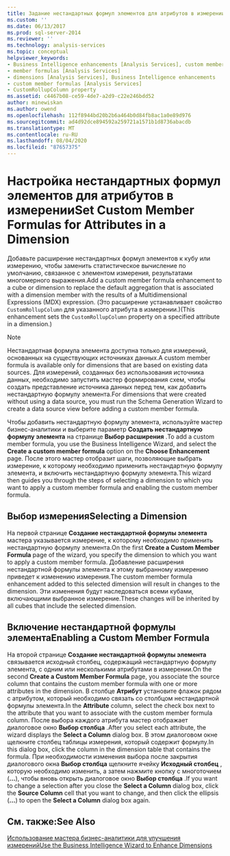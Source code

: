 ```yaml
---
title: Задание нестандартных формул элементов для атрибутов в измерении | Документация Майкрософт
ms.custom: ''
ms.date: 06/13/2017
ms.prod: sql-server-2014
ms.reviewer: ''
ms.technology: analysis-services
ms.topic: conceptual
helpviewer_keywords:
- Business Intelligence enhancements [Analysis Services], custom member formulas
- member formulas [Analysis Services]
- dimensions [Analysis Services], Business Intelligence enhancements
- custom member formulas [Analysis Services]
- CustomRollupColumn property
ms.assetid: c4467b08-ce59-4de7-a2d9-c22e246bdd52
author: minewiskan
ms.author: owend
ms.openlocfilehash: 112f8944bd20b2b6a464b0d84fb8ac1a0e89d976
ms.sourcegitcommit: ad4d92dce894592a259721a1571b1d8736abacdb
ms.translationtype: MT
ms.contentlocale: ru-RU
ms.lasthandoff: 08/04/2020
ms.locfileid: "87657375"
---
```

# <a name="set-custom-member-formulas-for-attributes-in-a-dimension"></a><span data-ttu-id="90625-102">Настройка нестандартных формул элементов для атрибутов в измерении</span><span class="sxs-lookup"><span data-stu-id="90625-102">Set Custom Member Formulas for Attributes in a Dimension</span></span>
  <span data-ttu-id="90625-103">Добавьте расширение нестандартных формул элементов к кубу или измерению, чтобы заменить статистическое вычисление по умолчанию, связанное с элементом измерения, результатами многомерного выражения.</span><span class="sxs-lookup"><span data-stu-id="90625-103">Add a custom member formula enhancement to a cube or dimension to replace the default aggregation that is associated with a dimension member with the results of a Multidimensional Expressions (MDX) expression.</span></span> <span data-ttu-id="90625-104">(Это расширение устанавливает свойство `CustomRollupColumn` для указанного атрибута в измерении.)</span><span class="sxs-lookup"><span data-stu-id="90625-104">(This enhancement sets the `CustomRollupColumn` property on a specified attribute in a dimension.)</span></span>  
  
> [!NOTE]  
>  <span data-ttu-id="90625-105">Нестандартная формула элемента доступна только для измерений, основанных на существующих источниках данных.</span><span class="sxs-lookup"><span data-stu-id="90625-105">A custom member formula is available only for dimensions that are based on existing data sources.</span></span> <span data-ttu-id="90625-106">Для измерений, созданных без использования источника данных, необходимо запустить мастер формирования схем, чтобы создать представление источника данных перед тем, как добавить нестандартную формулу элемента.</span><span class="sxs-lookup"><span data-stu-id="90625-106">For dimensions that were created without using a data source, you must run the Schema Generation Wizard to create a data source view before adding a custom member formula.</span></span>  
  
 <span data-ttu-id="90625-107">Чтобы добавить нестандартную формулу элемента, используйте мастер бизнес-аналитики и выберите параметр **Создать нестандартную формулу элемента** на странице **Выбор расширения** .</span><span class="sxs-lookup"><span data-stu-id="90625-107">To add a custom member formula, you use the Business Intelligence Wizard, and select the **Create a custom member formula** option on the **Choose Enhancement** page.</span></span> <span data-ttu-id="90625-108">После этого мастер отобразит шаги, позволяющие выбрать измерение, к которому необходимо применить нестандартную формулу элемента, и включить нестандартную формулу элемента.</span><span class="sxs-lookup"><span data-stu-id="90625-108">This wizard then guides you through the steps of selecting a dimension to which you want to apply a custom member formula and enabling the custom member formula.</span></span>  
  
## <a name="selecting-a-dimension"></a><span data-ttu-id="90625-109">Выбор измерения</span><span class="sxs-lookup"><span data-stu-id="90625-109">Selecting a Dimension</span></span>  
 <span data-ttu-id="90625-110">На первой странице **Создание нестандартной формулы элемента** мастера указывается измерение, к которому необходимо применить нестандартную формулу элемента.</span><span class="sxs-lookup"><span data-stu-id="90625-110">On the first **Create a Custom Member Formula** page of the wizard, you specify the dimension to which you want to apply a custom member formula.</span></span> <span data-ttu-id="90625-111">Добавление расширения нестандартной формулы элемента к этому выбранному измерению приведет к изменению измерения.</span><span class="sxs-lookup"><span data-stu-id="90625-111">The custom member formula enhancement added to this selected dimension will result in changes to the dimension.</span></span> <span data-ttu-id="90625-112">Эти изменения будут наследоваться всеми кубами, включающими выбранное измерение.</span><span class="sxs-lookup"><span data-stu-id="90625-112">These changes will be inherited by all cubes that include the selected dimension.</span></span>  
  
## <a name="enabling-a-custom-member-formula"></a><span data-ttu-id="90625-113">Включение нестандартной формулы элемента</span><span class="sxs-lookup"><span data-stu-id="90625-113">Enabling a Custom Member Formula</span></span>  
 <span data-ttu-id="90625-114">На второй странице **Создание нестандартной формулы элемента** связывается исходный столбец, содержащий нестандартную формулу элемента, с одним или несколькими атрибутами в измерении.</span><span class="sxs-lookup"><span data-stu-id="90625-114">On the second **Create a Custom Member Formula** page, you associate the source column that contains the custom member formula with one or more attributes in the dimension.</span></span> <span data-ttu-id="90625-115">В столбце **Атрибут** установите флажок рядом с атрибутом, который необходимо связать со столбцом нестандартной формулы элемента.</span><span class="sxs-lookup"><span data-stu-id="90625-115">In the **Attribute** column, select the check box next to the attribute that you want to associate with the custom member formula column.</span></span> <span data-ttu-id="90625-116">После выбора каждого атрибута мастер отображает диалоговое окно **Выбор столбца** .</span><span class="sxs-lookup"><span data-stu-id="90625-116">After you select each attribute, the wizard displays the **Select a Column** dialog box.</span></span> <span data-ttu-id="90625-117">В этом диалоговом окне щелкните столбец таблицы измерения, который содержит формулу.</span><span class="sxs-lookup"><span data-stu-id="90625-117">In this dialog box, click the column in the dimension table that contains the formula.</span></span> <span data-ttu-id="90625-118">При необходимости изменения выбора после закрытия диалогового окна **Выбор столбца** щелкните ячейку **Исходный столбец** , которую необходимо изменить, а затем нажмите кнопку с многоточием (**...**), чтобы вновь открыть диалоговое окно **Выбор столбца** .</span><span class="sxs-lookup"><span data-stu-id="90625-118">If you want to change a selection after you close the **Select a Column** dialog box, click the **Source Column** cell that you want to change, and then click the ellipsis (**...**) to open the **Select a Column** dialog box again.</span></span>  
  
## <a name="see-also"></a><span data-ttu-id="90625-119">См. также:</span><span class="sxs-lookup"><span data-stu-id="90625-119">See Also</span></span>  
 [<span data-ttu-id="90625-120">Использование мастера бизнес-аналитики для улучшения измерений</span><span class="sxs-lookup"><span data-stu-id="90625-120">Use the Business Intelligence Wizard to Enhance Dimensions</span></span>](../use-the-business-intelligence-wizard-to-enhance-dimensions.md)  
  
  
